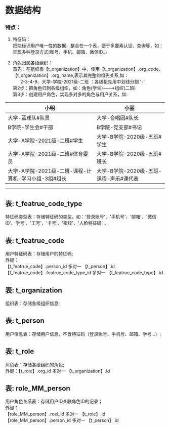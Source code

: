 # 数据结构<br/>
### 特点：
1. 特征码：<br/>
把能标识用户唯一性的数据，整合在一个表，便于多要素认证、查询等，如：实现多种登录方式(账号、手机、邮箱、微信ID..)<br/>

2. 角色归属各级组织：<br/>
首先：在组织表【t_organization】中，使用【t_organization】.org_code、【t_organization】.org_name,表示其完整的祖先关系,如：<br/>
&nbsp;&nbsp;&nbsp;&nbsp;&nbsp;&nbsp;2-3-4-9、大学-学院-2021级-二班 ：各级祖先用中划线分割 '-'<br/>
第2步：把角色归到各级组织，如：角色(学生)--->组织(二班)<br/>
第3步：创建用户角色，实现多对多的角色与用户关系，如:<br/>

| 小明             | 小丽             |
| ---------------- | ---------------- |
| 大学-蓝球队#队员 | 大学-合唱团#队长 |
| B学院-学生会#干部 | B学院-党支部#书记 |
| 大学-A学院-2021级-二班#学生 | 大学-B学院-2020级-五班#学生 |
| 大学-A学院-2021级-二班#体育委员 | 大学-B学院-2020级-五班#班长 |
| 大学-A学院-2021级-二班-课程-计算机-学习小组-3组#组长 | 大学-B学院-2020级-五班-课程-声乐#课代表 |

---
## 表: t_featrue_code_type
特征码类型表：存储特征码的类型，如：'登录账号'、'手机号'、'邮箱'、'微信ID'、学号'、'工号'、'卡号'、'指纹'、'人脸特征码'...<br/>

## 表: t_featrue_code
用户特征码表：存储用户的特征码;<br/>
外键：<br/>
【t_featrue_code】.person_id 多对一 【t_person】.id<br/>
【t_featrue_code】.featrue_code_type_id 多对一 【t_featrue_code_type】.id<br/>

## 表: t_organization
组织表：存储各级组织信息;<br/>

## 表: t_person
用户信息表：存储用户信息，不含特征码（登录账号、手机号、邮箱、学号...）;<br/>

## 表: t_role
角色表：存储各级组织的角色;<br/>
外键：【t_role】.org_id 多对一 【t_organization】.id<br/>

## 表: role_MM_person
用户角色关系表：存储用户ID关联角色ID的记录；<br/>
外键：<br/>
【role_MM_person】.roel_id 多对一 【t_role】.id <br/>
【role_MM_person】.person_id 多对一 【t_person】.id <br/>
